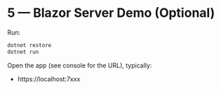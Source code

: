 # 5 — Blazor Server Demo (Optional)

Run:
```bash
dotnet restore
dotnet run
```

Open the app (see console for the URL), typically:
- https://localhost:7xxx
